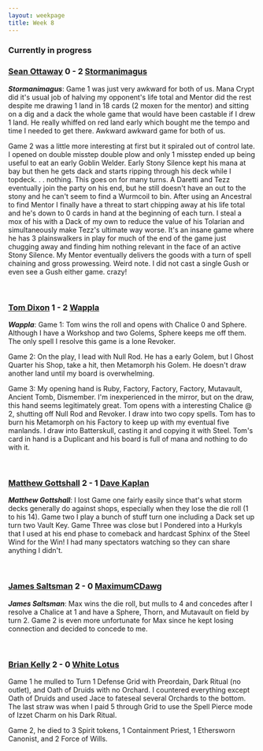 ```yaml
---
layout: weekpage
title: Week 8
---
```


### Currently in progress

### [Sean Ottaway](/SO3-Thanks-Artifacts) 0 - 2 [Stormanimagus](/ST3-Mentor)

***Stormanimagus***: Game 1 was just very awkward for both of us. Mana Crypt did it's usual job of halving my opponent's life total and Mentor did the rest despite me drawing 1 land in 18 cards (2 moxen for the mentor) and sitting on a dig and a dack the whole game that would have been castable if I drew 1 land. He really whiffed on red land early which bought me the tempo and time I needed to get there. Awkward awkward game for both of us.

Game 2 was a little more interesting at first but it spiraled out of control late. I opened on double misstep double plow and only 1 misstep ended up being useful to eat an early Goblin Welder. Early Stony Silence kept his mana at bay but then he gets dack and starts ripping through his deck while I topdeck. . . nothing. This goes on for many turns. A Daretti and Tezz eventually join the party on his end, but he still doesn't have an out to the stony and he can't seem to find a Wurmcoil to bin. After using an Ancestral to find Mentor I finally have a threat to start chipping away at his life total and he's down to 0 cards in hand at the beginning of each turn. I steal a mox of his with a Dack of my own to reduce the value of his Tolarian and simultaneously make Tezz's ultimate way worse. It's an insane game where he has 3 plainswalkers in play for much of the end of the game just chugging away and finding him nothing relevant in the face of an active Stony Silence. My Mentor eventually delivers the goods with a turn of spell chaining and gross prowessing. Weird note. I did not cast a single Gush or even see a Gush either game. crazy!

<br />

### [Tom Dixon](/TD3-Martello-Shops) 1 - 2 [Wappla](/W3-Terra-Nova)

***Wappla***: Game 1: Tom wins the roll and opens with Chalice 0 and Sphere. Although I have a Workshop and two Golems, Sphere keeps me off them. The only spell I resolve this game is a lone Revoker.

Game 2: On the play, I lead with Null Rod. He has a early Golem, but I Ghost Quarter his Shop, take a hit, then Metamorph his Golem. He doesn't draw another land until my board is overwhelming.

Game 3: My opening hand is Ruby, Factory, Factory, Factory, Mutavault, Ancient Tomb, Dismember. I'm inexperienced in the mirror, but on the draw, this hand seems legitimately great. Tom opens with a interesting Chalice @ 2, shutting off Null Rod and Revoker. I draw into two copy spells. Tom has to burn his Metamorph on his Factory to keep up with my eventual five manlands. I draw into Batterskull, casting it and copying it with Steel. Tom's card in hand is a Duplicant and his board is full of mana and nothing to do with it.

<br />

### [Matthew Gottshall](/MG3-Crime-City-Vault) 2 - 1 [Dave Kaplan](/DK3-Frobots)

***Matthew Gottshall***: I lost Game one fairly easily since that's what storm decks generally do against shops, especially when they lose the die roll (1 to his 14).
Game two I play a bunch of stuff turn one including a Dack set up turn two Vault Key.
Game Three was close but I Pondered into a Hurkyls that I used at his end phase to comeback and hardcast Sphinx of the Steel Wind for the Win! I had many spectators watching so they can share anything I didn't.

<br />

### [James Saltsman](/JGS3-Terra-Nova) 2 - 0 [MaximumCDawg](/MCD3-Chain-Combo)

***James Saltsman***: Max wins the die roll, but mulls to 4 and concedes after I resolve a Chalice at 1 and have a Sphere, Thorn, and Mutavault on field by turn 2. Game 2 is even more unfortunate for Max since he kept losing connection and decided to concede to me.

<br />

### [Brian Kelly](/BK3-Armored-Dragon) 2 - 0 [White Lotus](/WL3-Burning-Oath)

Game 1 he mulled to Turn 1 Defense Grid with Preordain, Dark Ritual (no outlet), and Oath of Druids with no Orchard.  I countered everything except Oath of Druids and used Jace to fateseal several Orchards to the bottom.  The last straw was when I paid 5 through Grid to use the Spell Pierce mode of Izzet Charm on his Dark Ritual.

Game 2, he died to 3 Spirit tokens, 1 Containment Priest, 1 Ethersworn Canonist, and 2 Force of Wills.
